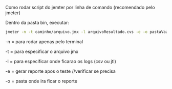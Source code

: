 Como rodar script do jemter por linha de comando (recomendado pelo jmeter)

Dentro da pasta bin, executar:
```bash
jmeter -n -t caminho/arquivo.jmx -l arquivoResultado.cvs -e -o pastaVaziaParaReport/
```

-n = para rodar apenas pelo terminal

-t = para especificar o arquivo jmx

-l = para especificar onde ficarao os logs (csv ou jtl)

-e = gerar reporte apos o teste //verificar se precisa

-o = pasta onde ira ficar o reporte

